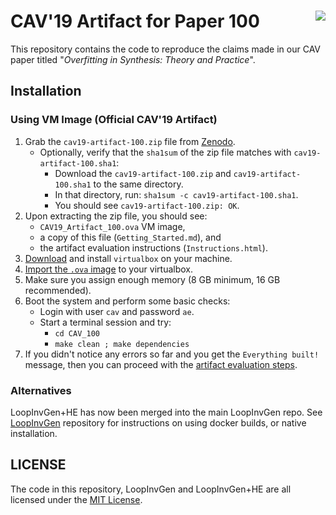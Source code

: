 CAV'19 Artifact for Paper 100
<a href='https://zenodo.org/record/2653957'><img align='right' src='https://img.shields.io/badge/DOI-10.5281%2Fzenodo.2653957-blue.svg'/></a>
=============================

This repository contains the code to reproduce the claims made in our CAV paper titled "_Overfitting in Synthesis: Theory and Practice_".


## Installation

### Using VM Image (Official CAV'19 Artifact)
1. Grab the `cav19-artifact-100.zip` file from [Zenodo](https://zenodo.org/record/2653957).
    - Optionally, verify that the `sha1sum` of the zip file matches with `cav19-artifact-100.sha1`:
        - Download the `cav19-artifact-100.zip` and `cav19-artifact-100.sha1` to the same directory.
        - In that directory, run: `sha1sum -c cav19-artifact-100.sha1`.
        - You should see `cav19-artifact-100.zip: OK`.
2. Upon extracting the zip file, you should see:
    - `CAV19_Artifact_100.ova` VM image,
    - a copy of this file (`Getting_Started.md`), and
    - the artifact evaluation instructions (`Instructions.html`).
3. [Download](https://www.virtualbox.org/wiki/Downloads) and install `virtualbox` on your machine.
4. [Import the `.ova` image](https://docs.oracle.com/cd/E26217_01/E26796/html/qs-import-vm.html) to your virtualbox.
5. Make sure you assign enough memory (8 GB minimum, 16 GB recommended).
6. Boot the system and perform some basic checks:
    - Login with user `cav` and password `ae`.
    - Start a terminal session and try:
        - `cd CAV_100`
        - `make clean ; make dependencies`
7. If you didn't notice any errors so far and you get the `Everything built!` message,
   then you can proceed with the [artifact evaluation steps](CAV-AE.md).

### Alternatives

LoopInvGen+HE has now been merged into the main LoopInvGen repo.
See [LoopInvGen](../../../LoopInvGen) repository for instructions on using docker builds, or native installation.



## LICENSE

The code in this repository, LoopInvGen and LoopInvGen+HE are all licensed under the [MIT License](LICENSE.md).
